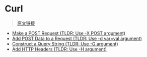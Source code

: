 # Curl

> [原文链接](https://catonmat.net/cookbooks/curl)

- [Make a POST Request (TLDR: Use -X POST argument)](/curl/send-an-empty-post-request.html)
- [Add POST Data to a Request (TLDR: Use -d var=val argument)](/curl/add-post-data-to-a-request.html)
- [Construct a Query String (TLDR: Use -G argument)](/curl/construct-a-query-string.html)
- [Add HTTP Headers (TLDR: Use -H argument)](/curl/add-http-headers.html)